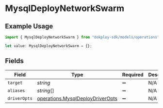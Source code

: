 # MysqlDeployNetworkSwarm

## Example Usage

```typescript
import { MysqlDeployNetworkSwarm } from "dokploy-sdk/models/operations";

let value: MysqlDeployNetworkSwarm = {};
```

## Fields

| Field                                                                                | Type                                                                                 | Required                                                                             | Description                                                                          |
| ------------------------------------------------------------------------------------ | ------------------------------------------------------------------------------------ | ------------------------------------------------------------------------------------ | ------------------------------------------------------------------------------------ |
| `target`                                                                             | *string*                                                                             | :heavy_minus_sign:                                                                   | N/A                                                                                  |
| `aliases`                                                                            | *string*[]                                                                           | :heavy_minus_sign:                                                                   | N/A                                                                                  |
| `driverOpts`                                                                         | [operations.MysqlDeployDriverOpts](../../models/operations/mysqldeploydriveropts.md) | :heavy_minus_sign:                                                                   | N/A                                                                                  |
